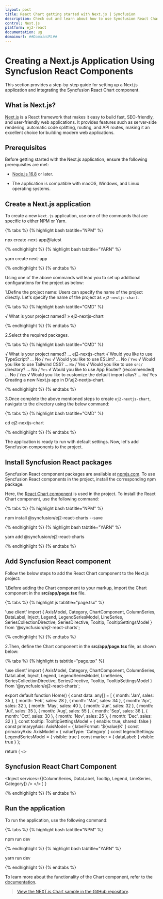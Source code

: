 ```yaml
---
layout: post
title: React Chart getting started with Next.js | Syncfusion
description: Check out and learn about how to use Syncfusion React Chart component in the Next.js project.
control: Next.js
platform: ej2-react
documentation: ug
domainurl: ##DomainURL##
---
```


# Creating a Next.js Application Using Syncfusion React Components 

This section provides a step-by-step guide for setting up a Next.js application and integrating the Syncfusion React Chart component.

## What is Next.js?

[Next.js](https://nextjs.org/) is a React framework that makes it easy to build fast, SEO-friendly, and user-friendly web applications. It provides features such as server-side rendering, automatic code splitting, routing, and API routes, making it an excellent choice for building modern web applications.

## Prerequisites

Before getting started with the Next.js application, ensure the following prerequisites are met:

* [Node.js 16.8](https://nodejs.org/en) or later.

* The application is compatible with macOS, Windows, and Linux operating systems.

## Create a Next.js application

To create a new `Next.js` application, use one of the commands that are specific to either NPM or Yarn.

{% tabs %}
{% highlight bash tabtitle="NPM" %}

npx create-next-app@latest

{% endhighlight %}
{% highlight bash tabtitle="YARN" %}

yarn create next-app

{% endhighlight %}
{% endtabs %}

Using one of the above commands will lead you to set up additional configurations for the project as below:

1.Define the project name: Users can specify the name of the project directly. Let's specify the name of the project as `ej2-nextjs-chart`.

{% tabs %}
{% highlight bash tabtitle="CMD" %}

√ What is your project named? » ej2-nextjs-chart

{% endhighlight %}
{% endtabs %}

2.Select the required packages.

{% tabs %}
{% highlight bash tabtitle="CMD" %}

√ What is your project named? ... ej2-nextjs-chart
√ Would you like to use TypeScript? ... No / `Yes`
√ Would you like to use ESLint? ... No / `Yes`
√ Would you like to use Tailwind CSS? ... `No` / Yes
√ Would you like to use `src/` directory? ... No / `Yes`
√ Would you like to use App Router? (recommended) ... No / `Yes`
√ Would you like to customize the default import alias? ... `No`/ Yes
Creating a new Next.js app in D:\ej2-nextjs-chart.

{% endhighlight %}
{% endtabs %}

3.Once complete the above mentioned steps to create `ej2-nextjs-chart`, navigate to the directory using the below command:

{% tabs %}
{% highlight bash tabtitle="CMD" %}

cd ej2-nextjs-chart

{% endhighlight %}
{% endtabs %}

The application is ready to run with default settings. Now, let's add Syncfusion components to the project.

## Install Syncfusion React packages

Syncfusion React component packages are available at [npmjs.com](https://www.npmjs.com/search?q=ej2-react). To use Syncfusion React components in the project, install the corresponding npm package.

Here, the [React Chart component](https://www.syncfusion.com/react-components/react-charts) is used in the project. To install the React Chart component, use the following command:

{% tabs %}
{% highlight bash tabtitle="NPM" %}

npm install @syncfusion/ej2-react-charts --save

{% endhighlight %}
{% highlight bash tabtitle="YARN" %}

yarn add @syncfusion/ej2-react-charts

{% endhighlight %}
{% endtabs %}

## Add Syncfusion React component

Follow the below steps to add the React Chart component to the Next.js project:

1.Before adding the Chart component to your markup, import the Chart component in the **src/app/page.tsx** file.

{% tabs %}
{% highlight js tabtitle="page.tsx" %}

'use client'
import {
  AxisModel, Category, ChartComponent, ColumnSeries, DataLabel, Inject,
  Legend, LegendSeriesModel, LineSeries, SeriesCollectionDirective, SeriesDirective, Tooltip, TooltipSettingsModel
} from '@syncfusion/ej2-react-charts';

{% endhighlight %}
{% endtabs %}

2.Then, define the Chart component in the **src/app/page.tsx** file, as shown below:

{% tabs %}
{% highlight ts tabtitle="page.tsx" %}

'use client'
import {
  AxisModel, Category, ChartComponent, ColumnSeries, DataLabel, Inject,
  Legend, LegendSeriesModel, LineSeries, SeriesCollectionDirective, SeriesDirective, Tooltip, TooltipSettingsModel
} from '@syncfusion/ej2-react-charts';

export default function Home() {
  const data: any[] = [
    { month: 'Jan', sales: 35 }, { month: 'Feb', sales: 28 },
    { month: 'Mar', sales: 34 }, { month: 'Apr', sales: 32 },
    { month: 'May', sales: 40 }, { month: 'Jun', sales: 32 },
    { month: 'Jul', sales: 35 }, { month: 'Aug', sales: 55 },
    { month: 'Sep', sales: 38 }, { month: 'Oct', sales: 30 },
    { month: 'Nov', sales: 25 }, { month: 'Dec', sales: 32 }
  ];
  const tooltip: TooltipSettingsModel = { enable: true, shared: false }
  const primaryyAxis: AxisModel = { labelFormat: '${value}K' }
  const primarxyAxis: AxisModel = { valueType: 'Category' }
  const legendSettings: LegendSeriesModel = { visible: true }
  const marker = { dataLabel: { visible: true } };

  return (
    <>
      <h2>Syncfusion React Chart Component</h2>
      <ChartComponent id="charts" primaryXAxis={primarxyAxis} legendSettings={legendSettings}
        primaryYAxis={primaryyAxis} tooltip={tooltip}>
        <Inject services={[ColumnSeries, DataLabel, Tooltip, Legend, LineSeries, Category]} />
        <SeriesCollectionDirective>
          <SeriesDirective dataSource={data} xName='month' yName='sales' name='Sales' marker={marker} />
        </SeriesCollectionDirective>
      </ChartComponent>
    </>
  )
}


{% endhighlight %}
{% endtabs %}

## Run the application

To run the application, use the following command:

{% tabs %}
{% highlight bash tabtitle="NPM" %}

npm run dev

{% endhighlight %}
{% highlight bash tabtitle="YARN" %}

yarn run dev

{% endhighlight %}
{% endtabs %}

To learn more about the functionality of the Chart component, refer to the [documentation](https://ej2.syncfusion.com/react/documentation/chart/getting-started#module-injection).

> [View the NEXT.js Chart sample in the GitHub repository](https://github.com/SyncfusionExamples/ej2-nextjs-chart).
